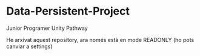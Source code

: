 # Data-Persistent-Project
Junior Programer Unity Pathway


He arxivat aquest repository, ara només està en mode READONLY (ho pots canviar a settings)

